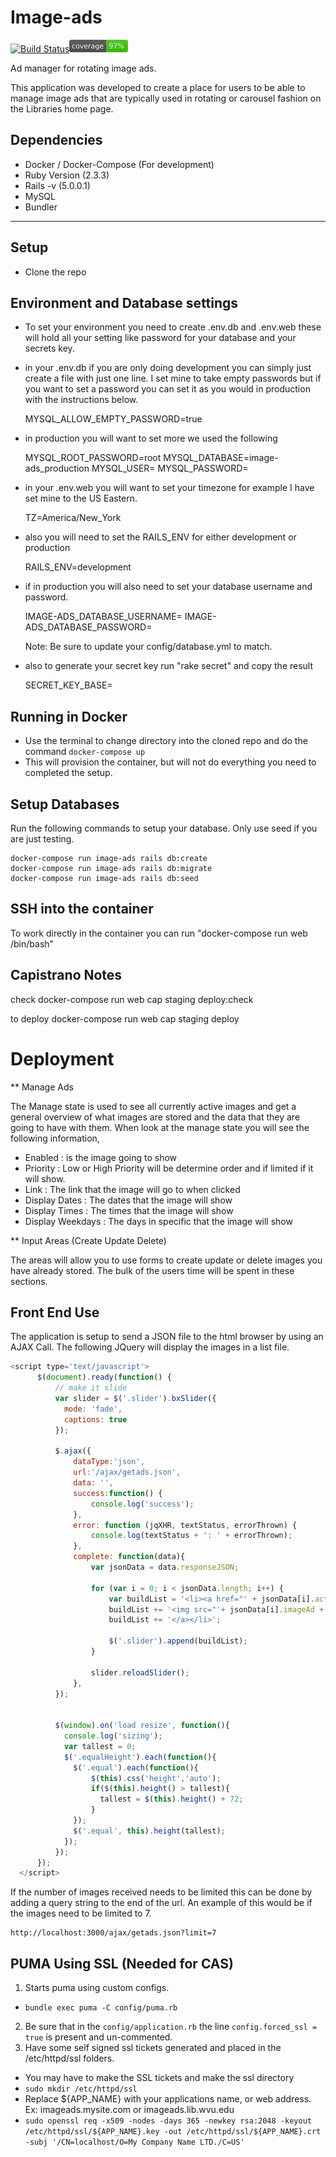 # Image-ads

[![Build Status](https://travis-ci.org/wvulibraries/image-ads.svg?branch=master)](https://travis-ci.org/wvulibraries/image-ads)![Coverage Status](/image-ads/coverage/coverage.png?raw=true)

Ad manager for rotating image ads.

This application was developed to create a place for users to be able to manage image ads that are typically used in rotating or carousel fashion on the Libraries home page.  

## Dependencies
  - Docker / Docker-Compose (For development)
  - Ruby Version (2.3.3)
  - Rails -v (5.0.0.1)
  - MySQL
  - Bundler
---

## Setup
  - Clone the repo

## Environment and Database settings
  - To set your environment you need to create .env.db and .env.web these will hold all your setting like password for your database and your secrets key.

  - in your .env.db if you are only doing development you can simply just create a file with just one line. I set mine to take empty passwords but if you want to set a password you can set it as you would in production with the instructions below.

      MYSQL_ALLOW_EMPTY_PASSWORD=true

  - in production you will want to set more we used the following

      MYSQL_ROOT_PASSWORD=root
      MYSQL_DATABASE=image-ads_production
      MYSQL_USER=<username>
      MYSQL_PASSWORD=<password>

  - in your .env.web you will want to set your timezone for example I have set mine to the US Eastern.

      TZ=America/New_York

  - also you will need to set the RAILS_ENV for either development or production

      RAILS_ENV=development

  - if in production you will also need to set your database username and password.

      IMAGE-ADS_DATABASE_USERNAME=<username>
      IMAGE-ADS_DATABASE_PASSWORD=<password>

    Note: Be sure to update your config/database.yml to match.

  - also to generate your secret key run "rake secret" and copy the result

      SECRET_KEY_BASE=<key>

## Running in Docker

  - Use the terminal to change directory into the cloned repo and do the command `docker-compose up`
  - This will provision the container, but will not do everything you need to completed the setup.

## Setup Databases
Run the following commands to setup your database. Only use seed if you are just testing.

    docker-compose run image-ads rails db:create
    docker-compose run image-ads rails db:migrate
    docker-compose run image-ads rails db:seed

## SSH into the container
To work directly in the container you can run "docker-compose run web /bin/bash"

## Capistrano Notes

check
docker-compose run web cap staging deploy:check

to deploy
docker-compose run web cap staging deploy

# Deployment

** Manage Ads

The Manage state is used to see all currently active images and get a general overview of what images are stored and the data that they are going to have with them.  When look at the manage state you will see the following information,

 - Enabled : is the image going to show
 - Priority : Low or High Priority will be determine order and if limited if it will show.  
 - Link : The link that the image will go to when clicked
 - Display Dates : The dates that the image will show
 - Display Times : The times that the image will show
 - Display Weekdays : The days in specific that the image will show

** Input Areas (Create Update Delete)

The areas will allow you to use forms to create update or delete images you have already stored.  The bulk of the users time will be spent in these sections.

## Front End Use

The application is setup to send a JSON file to the html browser by using an AJAX Call. The following JQuery will display the images in a list file.   

``` javascript
<script type='text/javascript'>
      $(document).ready(function() {
          // make it slide
          var slider = $('.slider').bxSlider({
            mode: 'fade',
            captions: true
          });

          $.ajax({
              dataType:'json',
              url:'/ajax/getads.json',
              data: '',
              success:function() {
                  console.log('success');
              },
              error: function (jqXHR, textStatus, errorThrown) {
                  console.log(textStatus + ': ' + errorThrown);
              },
              complete: function(data){
                  var jsonData = data.responseJSON;

                  for (var i = 0; i < jsonData.length; i++) {
                      var buildList = '<li><a href="' + jsonData[i].actionUrl +'">';
                      buildList += '<img src="'+ jsonData[i].imageAd +'" alt="' + jsonData[i].altText + '" title="' + jsonData[i].name + '" />';
                      buildList += '</a></li>';

                      $('.slider').append(buildList);
                  }

                  slider.reloadSlider();
              },
          });


          $(window).on('load resize', function(){
            console.log('sizing');
            var tallest = 0;
            $('.equalHeight').each(function(){
              $('.equal').each(function(){
                  $(this).css('height','auto');
                  if($(this).height() > tallest){
                    tallest = $(this).height() + 72;
                  }
              });
              $('.equal', this).height(tallest);
            });
          });
      });
  </script>
 ```


If the number of images received needs to be limited this can be done by adding a query string to the end of the url.  An example of this would be if the images need to be limited to 7.  

	http://localhost:3000/ajax/getads.json?limit=7

## PUMA Using SSL (Needed for CAS)

1. Starts puma using custom configs.
  - `bundle exec puma -C config/puma.rb`
2. Be sure that in the `config/application.rb` the line `config.forced_ssl = true` is present and un-commented.
3. Have some self signed ssl tickets generated and placed in the /etc/httpd/ssl folders.
  - You may have to make the SSL tickets and make the ssl directory
  - `sudo mkdir /etc/httpd/ssl`
  - Replace ${APP_NAME} with your applications name, or web address.  Ex: imageads.mysite.com or imageads.lib.wvu.edu
  - `sudo openssl req -x509 -nodes -days 365 -newkey rsa:2048 -keyout /etc/httpd/ssl/${APP_NAME}.key -out /etc/httpd/ssl/${APP_NAME}.crt -subj '/CN=localhost/O=My Company Name LTD./C=US'`
